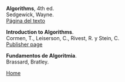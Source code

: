 **Algorithms**, 4th ed.  
Sedgewick, Wayne.  
[Página del texto](http://algs4.cs.princeton.edu/home/)

**Introduction to Algorithms**.  
Cormen, T., Leiserson, C., Rivest, R. y Stein, C.  
[Publisher page](https://mitpress.mit.edu/books/introduction-algorithms-third-edition)

**Fundamentos de Algoritmia**.  
Brassard, Bratley.  

[Home](index.html)
